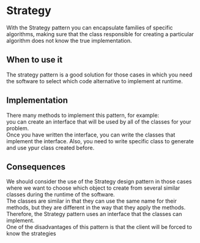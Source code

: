 # Strategy

With the Strategy pattern you can encapsulate families of specific algorithms, making sure that the class responsible for creating a particular algorithm does not know the true implementation. 

## When to use it

The strategy pattern is a good solution for those cases in which you need the software to select which code alternative to implement at runtime.

## Implementation

There many methods to implement this pattern, for example:  
you can create an interface that will be used by all of the classes for your problem.  
Once you have written the interface, you can write the classes that implement the interface.
Also, you need to write specific class to generate and use ypur class created before.

## Consequences

We should consider the use of the Strategy design pattern in those cases where we want to choose which object to create from several similar classes during the runtime of the software.  
The classes are similar in that they can use the same name for their methods, but they are different in the way that they apply the methods.  
Therefore, the Strategy pattern uses an interface that the classes can implement.  
One of the disadvantages of this pattern is that the client will be forced to know the strategies
